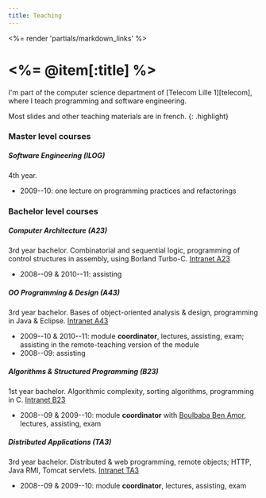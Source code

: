 ```yaml
---
title: Teaching
---
```

<%= render 'partials/markdown_links' %>

# <%= @item[:title] %>

I'm part of the computer science department of [Telecom Lille 1][telecom], where I teach programming and software engineering.

Most slides and other teaching materials are in french.
{: .highlight}


### Master level courses

##### Software Engineering (ILOG)
4th year.

- 2009--10: one lecture on programming practices and refactorings


### Bachelor level courses


##### Computer Architecture (A23)
3rd year bachelor.
Combinatorial and sequential logic, programming of control structures in assembly, using Borland Turbo-C.
[Intranet A23](http://wapiti.telecom-lille1.eu/commun/ens/peda/modules/A23/index.htm)

- 2008--09 & 2010--11: assisting


##### OO Programming & Design (A43)
3rd year bachelor.
Bases of object-oriented analysis & design, programming in Java & Eclipse.
[Intranet A43](http://wapiti.telecom-lille1.eu/commun/ens/peda/modules/A43/)

- 2009--10 & 2010--11: module **coordinator**, lectures, assisting, exam; assisting in the remote-teaching version of the module
- 2008--09: assisting


##### Algorithms & Structured Programming (B23)
1st year bachelor.
Algorithmic complexity, sorting algorithms, programming in C.
[Intranet B23](http://wapiti.telecom-lille1.eu/commun/ens/peda/modules/B23/index.html)

- 2008--09 & 2009--10: module **coordinator** with [Boulbaba Ben Amor](http://www.telecom-lille1.eu/people/benamor/), lectures, assisting, exam


##### Distributed Applications (TA3)
3rd year bachelor.
Distributed & web programming, remote objects; HTTP, Java RMI, Tomcat servlets.
[Intranet TA3](http://wapiti.telecom-lille1.eu/Commun/ens/peda/modules/TA3/index.htm)

- 2008--09 & 2009--10: module **coordinator**, lectures, assisting, exam

<!--
list of topics, modules, options  
coordination, coordinators  
links for students, materials
{: .todo}
-->



